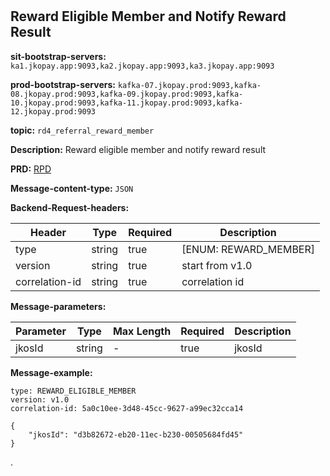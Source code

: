 #
## Reward Eligible Member and Notify Reward Result

**sit-bootstrap-servers:** `ka1.jkopay.app:9093,ka2.jkopay.app:9093,ka3.jkopay.app:9093`

**prod-bootstrap-servers:** `kafka-07.jkopay.prod:9093,kafka-08.jkopay.prod:9093,kafka-09.jkopay.prod:9093,kafka-10.jkopay.prod:9093,kafka-11.jkopay.prod:9093,kafka-12.jkopay.prod:9093`

**topic:** `rd4_referral_reward_member`

**Description:** Reward eligible member and notify reward result

**PRD:** [RPD](https://jkopay.atlassian.net/wiki/spaces/PM/pages/29687846)

**Message-content-type:** `JSON`

**Backend-Request-headers:**

| Header         | Type   | Required | Description           |
|----------------|--------|----------|-----------------------|
| type           | string | true     | [ENUM: REWARD_MEMBER] |
| version        | string | true     | start from v1.0       |
| correlation-id | string | true     | correlation id        |

**Message-parameters:**

| Parameter | Type   | Max Length | Required | Description |
|-----------|--------|------------|----------|-------------|
| jkosId    | string | -          | true     | jkosId      |

**Message-example:**
```
type: REWARD_ELIGIBLE_MEMBER
version: v1.0
correlation-id: 5a0c10ee-3d48-45cc-9627-a99ec32cca14

{
    "jkosId": "d3b82672-eb20-11ec-b230-00505684fd45"
}
```

.